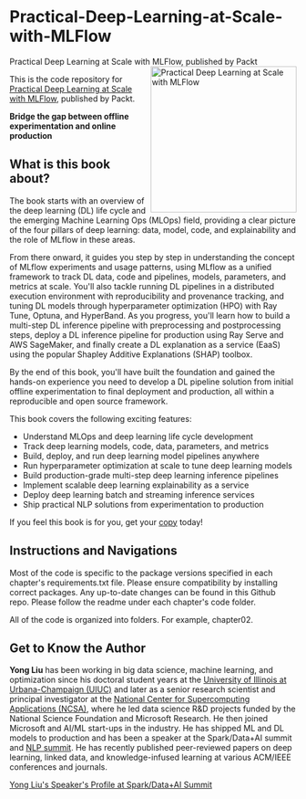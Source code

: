 # Practical-Deep-Learning-at-Scale-with-MLFlow
Practical Deep Learning at Scale with MLFlow, published by Packt
<a href="https://www.packtpub.com/product/practical-deep-learning-at-scale-with-mlflow/9781803241333"><img src="https://static.packt-cdn.com/products/9781803241333/cover/smaller" alt="Practical Deep Learning at Scale with MLFlow" height="256px" align="right"></a>

This is the code repository for [Practical Deep Learning at Scale with MLFlow](https://www.packtpub.com/product/practical-deep-learning-at-scale-with-mlflow/9781803241333), published by Packt.

**Bridge the gap between offline experimentation and online production**

## What is this book about?
The book starts with an overview of the deep learning (DL) life cycle and the emerging Machine Learning Ops (MLOps) field, providing a clear picture of the four pillars of deep learning: data, model, code, and explainability and the role of MLflow in these areas.

From there onward, it guides you step by step in understanding the concept of MLflow experiments and usage patterns, using MLflow as a unified framework to track DL data, code and pipelines, models, parameters, and metrics at scale. You'll also tackle running DL pipelines in a distributed execution environment with reproducibility and provenance tracking, and tuning DL models through hyperparameter optimization (HPO) with Ray Tune, Optuna, and HyperBand. As you progress, you'll learn how to build a multi-step DL inference pipeline with preprocessing and postprocessing steps, deploy a DL inference pipeline for production using Ray Serve and AWS SageMaker, and finally create a DL explanation as a service (EaaS) using the popular Shapley Additive Explanations (SHAP) toolbox.

By the end of this book, you'll have built the foundation and gained the hands-on experience you need to develop a DL pipeline solution from initial offline experimentation to final deployment and production, all within a reproducible and open source framework.


This book covers the following exciting features: 
* Understand MLOps and deep learning life cycle development
* Track deep learning models, code, data, parameters, and metrics
* Build, deploy, and run deep learning model pipelines anywhere
* Run hyperparameter optimization at scale to tune deep learning models
* Build production-grade multi-step deep learning inference pipelines
* Implement scalable deep learning explainability as a service
* Deploy deep learning batch and streaming inference services
* Ship practical NLP solutions from experimentation to production

If you feel this book is for you, get your [copy](https://www.amazon.com/Practical-Deep-Learning-Scale-MLflow/dp/1803241330/) today!

## Instructions and Navigations

Most of the code is specific to the package versions specified in each chapter's requirements.txt file. Please ensure compatibility by installing correct packages. Any up-to-date changes can be found in this Github repo. Please follow the readme under each chapter's code folder.

All of the code is organized into folders. For example, chapter02.

## Get to Know the Author
**Yong Liu**
has been working in big data science, machine learning, and optimization since his doctoral student years at the [University of Illinois at Urbana-Champaign (UIUC)](http://illinois.edu) and later as a senior research scientist and principal investigator at the [National Center for Supercomputing Applications (NCSA)](https://www.ncsa.illinois.edu/), where he led data science R&D projects funded by the National Science Foundation and Microsoft Research. He then joined Microsoft and AI/ML start-ups in the industry. He has shipped ML and DL models to production and has been a speaker at the Spark/Data+AI summit and [NLP summit](https://www.nlpsummit.org/continuous-pretraining-and-delivery-of-nlp-models-to-optimize-sales-engagement/). He has recently published peer-reviewed papers on deep learning, linked data, and knowledge-infused learning at various ACM/IEEE conferences and journals.

[Yong Liu's Speaker's Profile at Spark/Data+AI Summit](https://databricks.com/speaker/yong-liu)



